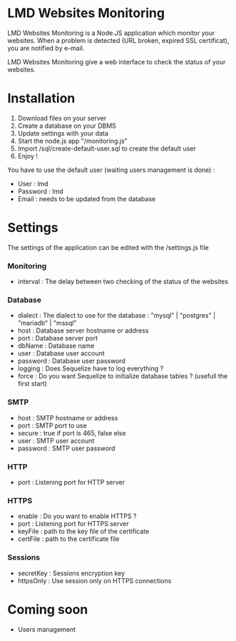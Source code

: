 # LMD Websites Monitoring

LMD Websites Monitoring is a Node.JS application which monitor your websites.
When a problem is detected (URL broken, expired SSL certificat), you are notified by e-mail.

LMD Websites Monitoring give a web interface to check the status of your websites.

# Installation
 1. Download files on your server
 2. Create a database on your DBMS
 3. Update settings with your data
 4. Start the node.js app "/monitoring.js" 
 5. Import /sql/create-default-user.sql to create the default user
 6. Enjoy !

You have to use the default user (waiting users management is done) : 
 - User : lmd
 - Password : lmd
 - Email : needs to be updated from the database

# Settings

The settings of the application can be edited with the /settings.js file

### Monitoring
 - interval : The delay between two checking of the status of the websites

### Database
 - dialect : The dialect to use for the database : "mysql" | "postgres" | "mariadb" | "mssql"
 - host : Database server hostname or address
 - port : Database server port
 - dbName : Database name
 - user : Database user account
 - password : Database user password
 - logging : Does Sequelize have to log everything ?
 - force : Do you want Sequelize to initialize database tables ? (usefull the first start)

### SMTP
 - host : SMTP hostname or address
 - port : SMTP port to use
 - secure : true if port is 465, false else
 - user : SMTP user account
 - password : SMTP user password

### HTTP
 - port : Listening port for HTTP server

### HTTPS
 - enable : Do you want to enable HTTPS ?
 - port : Listening port for HTTPS server
 - keyFile : path to the key file of the certificate
 - certFile : path to the certificate file

### Sessions
 - secretKey : Sessions encryption key
 - httpsOnly : Use session only on HTTPS connections

# Coming soon

 - Users management




